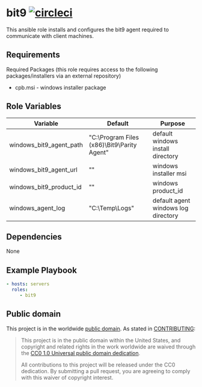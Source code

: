 bit9 [![circleci](https://circleci.com/gh/GSA/ansible-bit9.svg?style=svg)](https://circleci.com/gh/GSA/ansible-bit9)
=========

This ansible role installs and configures the bit9 agent required to communicate with client machines.

Requirements
------------

Required Packages (this role requires access to the following packages/installers via an external repository)
- cpb.msi - windows installer package

Role Variables
--------------

| Variable | Default | Purpose |
| ------ | ------ | ------ |
| windows_bit9_agent_path | "C:\\Program Files (x86)\\Bit9\\Parity Agent" | default windows install directory |
| windows_bit9_agent_url | "" | windows installer msi |
| windows_bit9_product_id | "" | windows product_id |
| windows_agent_log | "C:\Temp\Logs" | default agent windows log directory |

Dependencies
------------

None

Example Playbook
----------------

```yaml
- hosts: servers
  roles:
     - bit9
```

Public domain
-------------

This project is in the worldwide [public domain](LICENSE.md). As stated in [CONTRIBUTING](CONTRIBUTING.md):

> This project is in the public domain within the United States, and copyright and related rights in the work worldwide are waived through the [CC0 1.0 Universal public domain dedication](https://creativecommons.org/publicdomain/zero/1.0/).
>
> All contributions to this project will be released under the CC0 dedication. By submitting a pull request, you are agreeing to comply with this waiver of copyright interest.
